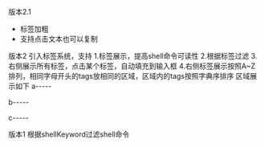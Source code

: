 版本2.1
- 标签加粗
- 支持点击文本也可以复制

版本2
引入标签系统，支持
1.标签展示，提高shell命令可读性
2.根据标签过滤
3.右侧展示所有标签，点击某个标签，自动填充到输入框
4.右侧标签展示按照A~Z排列，相同字母开头的tags放相同的区域，区域内的tags按照字典序排序
区域展示如下
a-----

b-----

c-----

版本1
根据shellKeyword过滤shell命令